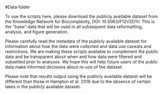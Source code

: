 #Data folder

To use the scripts here, please download the publicly available dataset from the Knowledge Network for Biocomplexity, DOI: 10.5063/F12V2D1V. 
This is the "base" data that will be used in all subsequent data reformatting, analysis, and figure generation.

Please carefully read the metadata of the publicly available dataset for information about how the data were collected and data use caveats and restrictions. 
We are making these scripts available to complement the public data and be transparent about when and how data were filtered and subsetted prior to analyses. 
We hope this will help future users of the public data make informed decisions about re-use of the dataset.

Please note that results output using the publicly available dataset will be different than those in Hampton et al. 2016 due to the absence of certain lakes in the publicly available dataset.